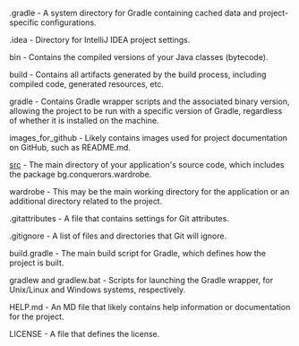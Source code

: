 .gradle - A system directory for Gradle containing cached data and project-specific configurations.

.idea - Directory for IntelliJ IDEA project settings.

bin - Contains the compiled versions of your Java classes (bytecode).

build - Contains all artifacts generated by the build process, including compiled code, generated resources, etc.

gradle - Contains Gradle wrapper scripts and the associated binary version, allowing the project to be run with a specific version of Gradle, regardless of whether it is installed on the machine.

images_for_github - Likely contains images used for project documentation on GitHub, such as README.md.

[src](file/src.md) - The main directory of your application's source code, which includes the package bg.conquerors.wardrobe.

wardrobe - This may be the main working directory for the application or an additional directory related to the project.

.gitattributes - A file that contains settings for Git attributes.

.gitignore - A list of files and directories that Git will ignore.

build.gradle - The main build script for Gradle, which defines how the project is built.

gradlew and gradlew.bat - Scripts for launching the Gradle wrapper, for Unix/Linux and Windows systems, respectively.

HELP.md - An MD file that likely contains help information or documentation for the project.

LICENSE - A file that defines the license.
